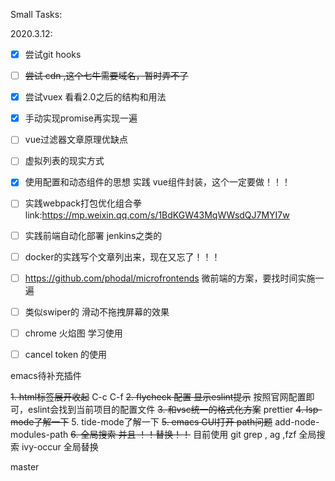 Small Tasks:

2020.3.12:

- [x] 尝试git hooks

- [ ] ~~尝试 cdn ,这个七牛需要域名，暂时弄不了~~

- [x] 尝试vuex 看看2.0之后的结构和用法

- [x] 手动实现promise再实现一遍

- [ ] vue过滤器文章原理优缺点

- [ ] 虚拟列表的现实方式

- [x] 使用配置和动态组件的思想 实践 vue组件封装，这个一定要做！！！

- [ ] 实践webpack打包优化组合拳 link:https://mp.weixin.qq.com/s/1BdKGW43MqWWsdQJ7MYI7w

- [ ] 实践前端自动化部署 jenkins之类的

- [ ] docker的实践写个文章列出来，现在又忘了！！！

- [ ] https://github.com/phodal/microfrontends  微前端的方案，要找时间实施一遍

- [ ] 类似swiper的 滑动不拖拽屏幕的效果

- [ ] chrome 火焰图 学习使用
- [ ] cancel token 的使用


emacs待补充插件

~~1. html标签展开收起~~ C-c C-f
~~2. flycheck 配置 显示eslint提示~~ 按照官网配置即可，eslint会找到当前项目的配置文件
~~3. 和vsc统一的格式化方案~~ prettier
~~4. lsp-mode了解一下~~ 
5. tide-mode了解一下
~~5. emacs GUI打开 path问题~~ add-node-modules-path
~~6. 全局搜索 并且 ！！替换！！~~ 目前使用 git grep , ag ,fzf 全局搜索 
	ivy-occur 全局替换

master